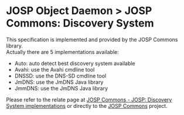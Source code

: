 # JOSP Object Daemon > JOSP Commons: Discovery System

This specification is implemented and provided by the JOSP Commons library.<br/>
Actually there are 5 implementations available:

- Auto: auto detect best discovery system available
- Avahi: use the Avahi cmdline tool
- DNSSD: use the DNS-SD cmdline tool
- JmDNS: use the JmDNS Java library
- JmmDNS: use the JmDNS Java library

Please refer to the relate page at [JOSP Commons - JOSP: Discovery System implementations](https://github.com/johnosproject/com.robypomper.josp.commons/blob/main/docs/specs/discovery.md)
or directly to the [JOSP Commons](https://github.com/johnosproject/com.robypomper.josp.commons) project.
